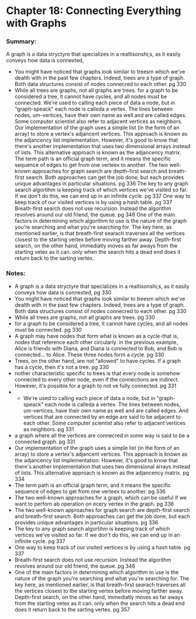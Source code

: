 # Chapter 18: Connecting Everything with Graphs

### Summary:
A graph is a data stryctyre that specializes in a realtisonshi;s, as it easily conveys how data is connexted,
- You might have noticed that graphs look similar to treesm which we've dealth with in the past few chapters. Indeed,
trees are a type of graph. Both data structures consist of nodes connecred to each other. pg 330
- While all trees are graphs, not all graphs are trees.
for a graph to be considered a tree, it cannot have cycles, and all nodes must be connected.
We're used to calling each piece of data a node, but in "graph-speack" each node is calleda a vertex. The lines between nodes, um-vertices, have 
their own name as well and are called edges.
Some computer scientist also refer to adjacent vertices as neighbors.
Our implementation of the graph uses a simple list (in the form of an array) to store a vertex's adjancent vertices. This approach is known as the adjancency list implementation.
However, it's good to know that there's another implementation that uses two dimensional arrays instead of lists. This alternative approach is known as the adjancency matrix.
The term path is an official graph term, and it means the specific sequence of edges to get from one verteex to another.
The two well-known approaches for graph search are depth-first search and breath-first search. Both approaches can get the job done, but each provides unique advantages in particular situations. pg 336
The key to any graph search algortihm is keeping track of which vertices we've visited so far. If we don't do this, we can end up in an infinite cycle. pg 337
One way to keep track of our visited vertices is by using a hash table. pg 337
Breath-first search does not use recursion. Instead the algorithm revolves around our old friend, the queue. pg 346
One of the main factors in determining which algorithm to use is the nature of the graph you're searching and what you're searching for. The key here, as mentioned earlier,
is that breath-first searach traverses all the vertices closest to the starting vertex before moving farther away. Depth-first search, on the other hand, immediatly moves as far aways from the
starting vetex as it can. only when the search hits a dead end does it return back to the sarting vertex.

### Notes:
- A graph is a data stryctyre that specializes in a realtisonshi;s, as it easily conveys how data is connexted, pg 330
- You might have noticed that graphs look similar to treesm which we've dealth with in the past few chapters. Indeed,
trees are a type of graph. Both data structures consist of nodes connecred to each other. pg 330
- While all trees are graphs, not all graphs are trees. pg 330
- for a graph to be considered a tree, it cannot have cycles, and all nodes must be connected. pg 330
- A graph may have nodes that form what is known as a cycle-that is, nodes that reference each other circularly. in the previous example,
Alice is friends with Diana, and Diana is connected to Bob, and Bob is connected... to Alice. These three nodes form a cycle. pg 330
- Trees, on the other hand, are not "allowed" to have cycles. If a graph has a cycle, then it's not a tree. pg 330
- nother characteristic specific to trees is that every node is somehow connected to every other node, even if the connections are 
indirect. However, it's possible for a graph to not ve fully connected. pg 331
- - We're used to calling each piece of data a node, but in "graph-speack" each node is calleda a vertex. The lines between nodes, um-vertices, have 
their own name as well and are called edges. And vertices that are connected by an edge are said to be adjacent to each other. 
Some computer scientist also refer to adjacent vertices as neighbors. pg 331
- a graph where all the vertices are connecred in some way is said to be a connected graph. pg 331
- Our implementation of the graph uses a simple list (in the form of an array) to store a vertex's adjancent vertices. This approach is known as the adjancency list implementation.
However, it's good to know that there's another implementation that uses two dimensional arrays instead of lists. This alternative approach is known as the adjancency matrix. pg 334
- The term path is an official graph term, and it means the specific sequence of edges to get from one verteex to another. pg 336
- The two well-known approaches for a graph, which can be useful if we want to perforn ab operation on ecery vertex in the graph. pg 336
- The two well-known approaches for graph search are depth-first search and breath-first search. Both approaches can get the job done, but each provides unique advantages in particular situations. pg 336
- The key to any graph search algortihm is keeping track of which vertices we've visited so far. If we don't do this, we can end up in an infinite cycle. pg 337
- One way to keep track of our visited vertices is by using a hash table. pg 337
- Breath-first search does not use recursion. Instead the algorithm revolves around our old friend, the queue. pg 346
- One of the main factors in determining which algorithm to use is the nature of the graph you're searching and what you're searching for. The key here, as mentioned earlier,
is that breath-first searach traverses all the vertices closest to the starting vertex before moving farther away. Depth-first search, on the other hand, immediatly moves as far aways from the
starting vetex as it can. only when the search hits a dead end does it return back to the sarting vertex. pg 357

